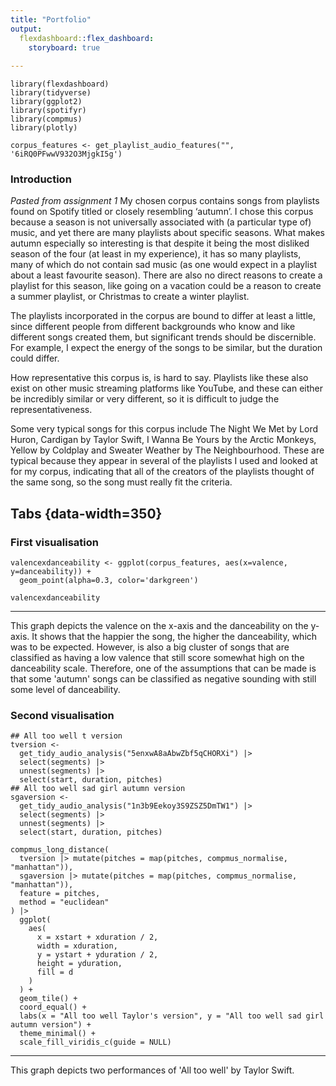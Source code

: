 ```yaml
---
title: "Portfolio"
output: 
  flexdashboard::flex_dashboard:
    storyboard: true
    
---
```


```{r setup, include=FALSE}
library(flexdashboard)
library(tidyverse)
library(ggplot2)
library(spotifyr)
library(compmus)
library(plotly)

corpus_features <- get_playlist_audio_features("", '6iRQ0PFwwV932O3MjgkI5g')
```



### Introduction


*Pasted from assignment 1*
My chosen corpus contains songs from playlists found on Spotify titled or closely resembling ‘autumn’. I chose this corpus because a season is not universally associated with (a particular type of) music, and yet there are many playlists about specific seasons. What makes autumn especially so interesting is that despite it being the most disliked season of the four (at least in my experience), it has so many playlists, many of which do not contain sad music (as one would expect in a playlist about a least favourite season). There are also no direct reasons to create a playlist for this season, like going on a vacation could be a reason to create a summer playlist, or Christmas to create a winter playlist.

The playlists incorporated in the corpus are bound to differ at least a little, since different people from different backgrounds who know and like different songs created them, but significant trends should be discernible. For example, I expect the energy of the songs to be similar, but the duration could differ.

How representative this corpus is, is hard to say. Playlists like these also exist on other music streaming platforms like YouTube, and these can either be incredibly similar or very different, so it is difficult to judge the representativeness.

Some very typical songs for this corpus include The Night We Met by Lord Huron, Cardigan by Taylor Swift, I Wanna Be Yours by the Arctic Monkeys, Yellow by Coldplay and Sweater Weather by The Neighbourhood. These are typical because they appear in several of the playlists I used and looked at for my corpus, indicating that all of the creators of the playlists thought of the same song, so the song must really fit the criteria.

Tabs {data-width=350}
-----------------------------------------------------------------------

### First visualisation

```{r}
valencexdanceability <- ggplot(corpus_features, aes(x=valence, y=danceability)) +
  geom_point(alpha=0.3, color='darkgreen')

valencexdanceability
```

***
This graph depicts the valence on the x-axis and the danceability on the y-axis. It shows that the happier the song, the higher the danceability, which was to be expected. However, is also a big cluster of songs that are classified as having a low valence that still score somewhat high on the danceability scale. Therefore, one of the assumptions that can be made is that some 'autumn' songs can be classified as negative sounding with still some level of danceability.


### Second visualisation

```{r}
## All too well t version
tversion <-
  get_tidy_audio_analysis("5enxwA8aAbwZbf5qCHORXi") |>
  select(segments) |>
  unnest(segments) |>
  select(start, duration, pitches)
## All too well sad girl autumn version
sgaversion <-
  get_tidy_audio_analysis("1n3b9Eekoy3S9ZSZ5DmTW1") |>
  select(segments) |>
  unnest(segments) |>
  select(start, duration, pitches)

compmus_long_distance(
  tversion |> mutate(pitches = map(pitches, compmus_normalise, "manhattan")),
  sgaversion |> mutate(pitches = map(pitches, compmus_normalise, "manhattan")),
  feature = pitches,
  method = "euclidean"
) |>
  ggplot(
    aes(
      x = xstart + xduration / 2,
      width = xduration,
      y = ystart + yduration / 2,
      height = yduration,
      fill = d
    )
  ) +
  geom_tile() +
  coord_equal() +
  labs(x = "All too well Taylor's version", y = "All too well sad girl autumn version") +
  theme_minimal() +
  scale_fill_viridis_c(guide = NULL)
```

***
This graph depicts two performances of 'All too well' by Taylor Swift. 